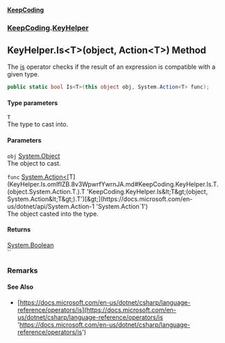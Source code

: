#### [KeepCoding](index.md 'index')
### [KeepCoding](KeepCoding.md 'KeepCoding').[KeyHelper](KeyHelper.md 'KeepCoding.KeyHelper')
## KeyHelper.Is&lt;T&gt;(object, Action&lt;T&gt;) Method
The [is](https://docs.microsoft.com/en-us/dotnet/csharp/language-reference/keywords/is 'https://docs.microsoft.com/en-us/dotnet/csharp/language-reference/keywords/is') operator checks if the result of an expression is compatible with a given type.  
```csharp
public static bool Is<T>(this object obj, System.Action<T> func);
```
#### Type parameters
<a name='KeepCoding.KeyHelper.Is.T.(object.System.Action.T.).T'></a>
`T`  
The type to cast into.
  
#### Parameters
<a name='KeepCoding.KeyHelper.Is.T.(object.System.Action.T.).obj'></a>
`obj` [System.Object](https://docs.microsoft.com/en-us/dotnet/api/System.Object 'System.Object')  
The object to cast.
  
<a name='KeepCoding.KeyHelper.Is.T.(object.System.Action.T.).func'></a>
`func` [System.Action&lt;](https://docs.microsoft.com/en-us/dotnet/api/System.Action-1 'System.Action`1')[T](KeyHelper.Is.omIfIZB.8v3WpwrfYwrnJA.md#KeepCoding.KeyHelper.Is.T.(object.System.Action.T.).T 'KeepCoding.KeyHelper.Is&lt;T&gt;(object, System.Action&lt;T&gt;).T')[&gt;](https://docs.microsoft.com/en-us/dotnet/api/System.Action-1 'System.Action`1')  
The object casted into the type.
  
#### Returns
[System.Boolean](https://docs.microsoft.com/en-us/dotnet/api/System.Boolean 'System.Boolean')  
``
### Remarks
#### See Also
- [https://docs.microsoft.com/en-us/dotnet/csharp/language-reference/operators/is](https://docs.microsoft.com/en-us/dotnet/csharp/language-reference/operators/is 'https://docs.microsoft.com/en-us/dotnet/csharp/language-reference/operators/is')

